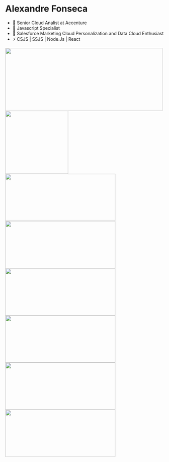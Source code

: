
# Alexandre Fonseca

- 🔭 Senior Cloud Analist at Accenture
- 🌱 Javascript Specialist 
- 👯 Salesforce Marketing Cloud Personalization and Data Cloud Enthusiast
- ⚡ CSJS | SSJS | Node.Js | React 


<a href="https://github.com/alefnsc/">
  <img height=200 width=500 align="center" src="https://github-readme-stats.vercel.app/api?username=alefnsc&theme=dark&show_icons=true" />
</a>
<a href="https://github.com/alefnsc/">
  <img height=200 width=200 align="center" src="https://github-readme-stats.vercel.app/api/top-langs/?username=alefnsc&theme=dark" />
</a>
<br>
<a href="https://github.com/alefnsc/mcp-assets">
  <img height=150 width=350 align="center" src="https://github-readme-stats.vercel.app/api/pin/?username=alefnsc&repo=mcp-assets&theme=dark" />
</a>
<a href="https://github.com/alefnsc/frontend_4_em_linha">
  <img height=150 width=350 align="center" src="https://github-readme-stats.vercel.app/api/pin/?username=alefnsc&repo=frontend_4_em_linha&theme=dark" />
</a>

<br>
<a href="https://github.com/alefnsc/product-api">
  <img height=150 width=350 align="center" src="https://github-readme-stats.vercel.app/api/pin/?username=alefnsc&repo=product-api&theme=dark" />
</a>
<a href="https://github.com/alefnsc/oAuth">
  <img height=150 width=350 align="center" src="https://github-readme-stats.vercel.app/api/pin/?username=alefnsc&repo=oAuth&theme=dark" />
</a>
<br>

<a href="https://github.com/alefnsc/petshop-api">
  <img height=150 width=350 align="center" src="https://github-readme-stats.vercel.app/api/pin/?username=alefnsc&repo=petshop-api&theme=dark" />
</a>
<a href="https://github.com/alefnsc/bookstore-api">
  <img height=150 width=350 align="center" src="https://github-readme-stats.vercel.app/api/pin/?username=alefnsc&repo=bookstore-api&theme=dark" />
</a>
